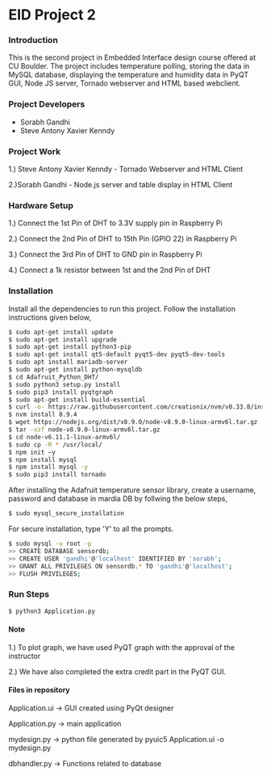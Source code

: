 # EID Project 2

### Introduction
This is the second project in Embedded Interface design course offered at CU Boulder. The project includes temperature polling, storing the data in MySQL database, displaying the temperature and humidity data in PyQT GUI, Node JS server, Tornado webserver and HTML based webclient.

### Project Developers
  - Sorabh Gandhi
  - Steve Antony Xavier Kenndy

### Project Work
1.) Steve Antony Xavier Kenndy - Tornado Webserver and HTML Client

2.)Sorabh Gandhi - Node.js server and table display in HTML Client

### Hardware Setup
1.) Connect the 1st Pin of DHT to 3.3V supply pin in Raspberry Pi

2.) Connect the 2nd Pin of DHT to 15th Pin (GPIO 22) in Raspberry Pi

3.) Connect the 3rd Pin of DHT to GND pin in Raspberry Pi

4.) Connect a 1k resistor between 1st and the 2nd Pin of DHT

### Installation
Install all the dependencies to run this project. Follow the installation instructions given below,

```sh
$ sudo apt-get install update
$ sudo apt-get install upgrade
$ sudo apt-get install python3-pip
$ sudo apt-get install qt5-default pyqt5-dev pyqt5-dev-tools
$ sudo apt install mariadb-server
$ sudo apt-get install python-mysqldb
$ cd Adafruit_Python_DHT/
$ sudo python3 setup.py install
$ sudo pip3 install pyqtgraph
$ sudo apt-get install build-essential
$ curl -o- https://raw.githubusercontent.com/creationix/nvm/v0.33.8/install.sh | bash
$ nvm install 8.9.4
$ wget https://nodejs.org/dist/v8.9.0/node-v8.9.0-linux-armv6l.tar.gz
$ tar -xzf node-v8.9.0-linux-armv6l.tar.gz
$ cd node-v6.11.1-linux-armv6l/
$ sudo cp -R * /usr/local/
$ npm init –y
$ npm install mysql
$ npm install mysql -y
$ sudo pip3 install tornado
```

After installing the Adafruit temperature sensor library, create a username, password and 
database in mardia DB by follwing the below steps,
```sh
$ sudo mysql_secure_installation
```
For secure installation, type 'Y' to all the prompts.
```sh
$ sudo mysql -u root -p
>> CREATE DATABASE sensordb;
>> CREATE USER 'gandhi'@'localhost' IDENTIFIED BY 'sorabh';
>> GRANT ALL PRIVILEGES ON sensordb.* TO 'gandhi'@'localhost';
>> FLUSH PRIVILEGES;
```

### Run Steps
```sh
$ python3 Application.py
```

#### Note
1.) To plot graph, we have used PyQT graph with the approval of the instructor

2.) We have also completed the extra credit part in the PyQT GUI.

#### Files in repository
Application.ui -> GUI created using PyQt designer

Application.py -> main application

mydesign.py -> python file generated by pyuic5 Application.ui -o mydesign.py

dbhandler.py -> Functions related to database
